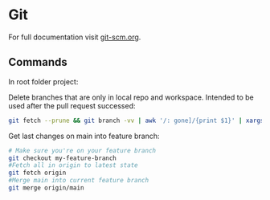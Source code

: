 # Git

For full documentation visit [git-scm.org](https://git-scm.com/doc).

## Commands

In root folder project:

Delete branches that are only in local repo and workspace. Intended to be used after the pull request successed:
```bash
git fetch --prune && git branch -vv | awk '/: gone]/{print $1}' | xargs -r git branch -d
```

Get last changes on main into feature branch: 
```bash
# Make sure you're on your feature branch
git checkout my-feature-branch
#Fetch all in origin to latest state
git fetch origin
#Merge main into current feature branch
git merge origin/main
```